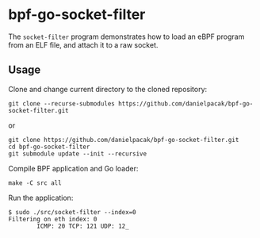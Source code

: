 # bpf-go-socket-filter

The `socket-filter` program demonstrates how to load an eBPF program from an ELF file,
and attach it to a raw socket.

## Usage

Clone and change current directory to the cloned repository:

```
git clone --recurse-submodules https://github.com/danielpacak/bpf-go-socket-filter.git
```
or
```
git clone https://github.com/danielpacak/bpf-go-socket-filter.git
cd bpf-go-socket-filter
git submodule update --init --recursive
```

Compile BPF application and Go loader:

```
make -C src all
```

Run the application:

``` console
$ sudo ./src/socket-filter --index=0
Filtering on eth index: 0
        ICMP: 20 TCP: 121 UDP: 12_
```
